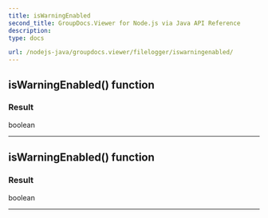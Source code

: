 ```yaml
---
title: isWarningEnabled
second_title: GroupDocs.Viewer for Node.js via Java API Reference
description: 
type: docs

url: /nodejs-java/groupdocs.viewer/filelogger/iswarningenabled/
---
```


## isWarningEnabled()  function


### Result
boolean


---


## isWarningEnabled()  function


### Result
boolean


---


